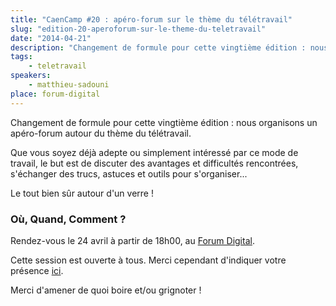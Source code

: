 ```yaml
---
title: "CaenCamp #20 : apéro-forum sur le thème du télétravail"
slug: "edition-20-aperoforum-sur-le-theme-du-teletravail"
date: "2014-04-21"
description: "Changement de formule pour cette vingtième édition : nous organisons un apéro-forum autour du thème du télétravail."
tags:
    - teletravail
speakers:
    - matthieu-sadouni
place: forum-digital
---
```


Changement de formule pour cette vingtième édition : nous organisons un apéro-forum autour du thème
du télétravail.

Que vous soyez déjà adepte ou simplement intéressé par ce mode de travail, le but est de discuter
des avantages et difficultés rencontrées, s'échanger des trucs, astuces et outils pour
s'organiser...

Le tout bien sûr autour d'un verre !

### Où, Quand, Comment ?

Rendez-vous le 24 avril à partir de 18h00, au [Forum Digital](http://forum-digital.fr).

Cette session est ouverte à tous. Merci cependant d'indiquer votre présence
[ici](https://docs.google.com/forms/d/1tvKL-H9H5IH6E87gJTdmlDDOW6M5Ut6FsrBdSIXa9q0/viewform).

Merci d'amener de quoi boire et/ou grignoter !
